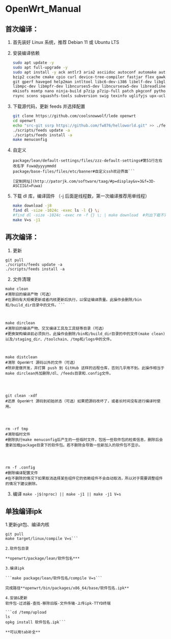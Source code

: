 # OpenWrt_Manual

## 首次编译：
1. 首先装好 Linux 系统，推荐 Debian 11 或 Ubuntu LTS

2. 安装编译依赖

   ```bash
   sudo apt update -y
   sudo apt full-upgrade -y
   sudo apt install -y ack antlr3 aria2 asciidoc autoconf automake autopoint binutils bison build-essential \
   bzip2 ccache cmake cpio curl device-tree-compiler fastjar flex gawk gettext gcc-multilib g++-multilib \
   git gperf haveged help2man intltool libc6-dev-i386 libelf-dev libglib2.0-dev libgmp3-dev libltdl-dev \
   libmpc-dev libmpfr-dev libncurses5-dev libncursesw5-dev libreadline-dev libssl-dev libtool lrzsz \
   mkisofs msmtp nano ninja-build p7zip p7zip-full patch pkgconf python2.7 python3 python3-pip libpython3-dev qemu-utils \
   rsync scons squashfs-tools subversion swig texinfo uglifyjs upx-ucl unzip vim wget xmlto xxd zlib1g-dev
   ```

3. 下载源代码，更新 feeds 并选择配置

   ```bash
   git clone https://github.com/coolsnowwolf/lede openwrt
   cd openwrt
   echo "src-git ssrp https://github.com/fw876/helloworld.git" >> ./feeds.conf.default
   ./scripts/feeds update -a
   ./scripts/feeds install -a
   make menuconfig
   ```

4. 自定义
    ```vi package/base-files/files/bin/config_generate#第150行左右改ip
    package/lean/default-settings/files/zzz-default-settings#第51行左右改名字 Fuwa@yyyymmdd
    package/base-files/files/etc/banner#自定义ssh欢迎界面```
    
    [定制网址](http://patorjk.com/software/taag/#p=display&v=3&f=3D-ASCII&t=Fuwa)

6. 下载 dl 库，编译固件
（-j 后面是线程数，第一次编译推荐用单线程）

   ```bash
   make download -j8
   find dl -size -1024c -exec ls -l {} \;
   #find dl -size -1024c -exec rm -f {} \; | make download  #列出下载不完整的文件，如果存在这样的文件将它们删除，然后重新下载并反复检查
   make V=s -j1
   ```
 
## 再次编译：
1. 更新
 ```sudo sh -c "apt update && apt upgrade -y"
 git pull
 ./scripts/feeds update -a
 ./scripts/feeds install -a
 ```
 
2. 文件清理
 ```
 make clean
 #清除旧的编译产物（可选）
 #在源码有大规模更新或者内核更新后执行，以保证编译质量。此操作会删除/bin和/build_dir目录中的文件。```
 
 
 
 make dirclean
 #清除旧的编译产物、交叉编译工具及工具链等目录（可选）
 #更换架构编译前必须执行。此操作会删除/bin和/build_dir目录的中的文件(make clean)以及/staging_dir、/toolchain、/tmp和/logs中的文件。



 make distclean
 #清除 Open­Wrt 源码以外的文件（可选）
 #除非是做开发，并打算 push 到 GitHub 这样的远程仓库，否则几乎用不到。此操作相当于make dirclean外加删除/dl、/feeds目录和.config文件。
 



 git clean -xdf
 #还原 Open­Wrt 源码到初始状态（可选）如果把源码改坏了，或者长时间没有进行编译时使用。
 



 rm -rf tmp
 #清除临时文件
 #删除执行make menuconfig后产生的一些临时文件，包括一些软件包的检索信息，删除后会重新加载package目录下的软件包。若不删除会导致一些新加入的软件包不显示。
 



 rm -f .config
 #删除编译配置文件
 #在不删除的情况下如果取消选择某些组件它的依赖组件不会自动取消，所以对于需要调整组件的情况下建议删除。
 ```


3. 编译
  ```make -j$(nproc) || make -j1 || make -j1 V=s```

## 单独编译ipk
1.更新git包、编译内核
  ```
  git pull
  make target/linux/compile V=s```

2.软件包目录

  **openwrt/package/lean/软件包名***

3.编译ipk

  ```make package/lean/软件包名/compile V=s```
  
  完成路径**openwrt/bin/packages/x86_64/base/软件包名.ipk**
  
4.安装&更新
  软件包-过滤器-查找-移除旧版-文件传输-上传ipk-TTYD终端
  
  ```cd /temp/upload
  ls
  opkg install 软件包名.ipk```
  
  **可以用tab补全**
  
  
